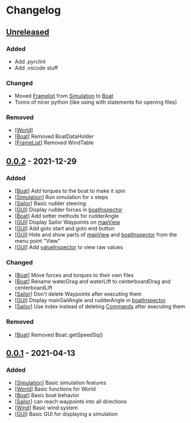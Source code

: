 # Changelog

<!---
Template

## [x.x.x] - 20xx-xx-xx

### Added

- this
- that

### Changed

- this
- that

### Removed

- this
- that

--->

## [Unreleased]

### Added

- Add .pyrclint
- Add .vscode stuff

### Changed

- Moved [Framelist] from [Simulation] to [Boat]
- Tonns of nicer python (like using with statements for opening files)


### Removed

- [[World]]
- [[Boat]] Removed BoatDataHolder
- [[FrameList]] Removed WindTable 


## [0.0.2] - 2021-12-29

### Added

- [[Boat]] Add torques to the boat to make it spin
- [[Simulation]] Run simulation for x steps
- [[Sailor]] Basic rudder steering
- [[GUI]] Display rudder forces in [boatInspector]
- [[Boat]] Add setter methods for rudderAngle
- [[GUI]] Display Sailor Waypoints on [mapView]
- [[GUI]] Add goto start and goto end button
- [[GUI]] Hide and show parts of [mapView] and [boatInspector] from the menu point "View"
- [[GUI]] Add [valueInspector] to view raw values

### Changed

- [[Boat]] Move forces and torques to their own files
- [[Boat]] Rename waterDrag and waterLift to centerboardDrag and centerboardLift
- [[Sailor]] Don't delete Waypoints after executing them
- [[GUI]] Display mainSailAngle and rudderAngle in [boatInspector]
- [[Sailor]] Use index instead of deleting [Commands] after executing them

### Removed

- [[Boat]] Removed Boat::getSpeedSq()



## [0.0.1] - 2021-04-13

### Added

- [[Simulation]] Basic simulation features
- [[World]] Basic functions for World
- [[Boat]] Basic boat behavior
- [[Sailor]] can reach waypoints into all directions
- [[Wind]] Basic wind system
- [[GUI]] Basic GUI for displaying a simulation



<!--- Versions --->
[Unreleased]: https://github.com/mfbehrens99/sailsim/compare/v0.0.2...HEAD
[0.1.0]: https://github.com/mfbehrens99/sailsim/compare/v0.0.2...v0.1.0
[0.0.2]: https://github.com/mfbehrens99/sailsim/compare/v0.0.1...v0.0.2
[0.0.1]: https://github.com/mfbehrens99/sailsim/releases/tag/v0.0.1

<!--- Parts --->
[Simulation]: https://github.com/mfbehrens99/sailsim/blob/main/sailsim/simulation/Simulation.py
[World]: https://github.com/mfbehrens99/sailsim/blob/main/sailsim/world/World.py
[Boat]:https://github.com/mfbehrens99/sailsim/blob/main/sailsim/boat/Boat.py
[FrameList]:https://github.com/mfbehrens99/sailsim/blob/main/sailsim/boat/FrameList.py
[Sailor]: https://github.com/mfbehrens99/sailsim/blob/main/sailsim/sailor/Sailor.py
[Commands]: https://github.com/mfbehrens99/sailsim/blob/main/sailsim/sailor/Commands.py
[Wind]: https://github.com/mfbehrens99/sailsim/blob/main/sailsim/wind/Wind.py
[GUI]: https://github.com/mfbehrens99/sailsim/tree/main/sailsim/gui
[mapView]: https://github.com/mfbehrens99/sailsim/blob/main/sailsim/gui/mapView.py
[boatInspector]: https://github.com/mfbehrens99/sailsim/blob/main/sailsim/gui/boatInspector.py
[valueInspector]: https://github.com/mfbehrens99/sailsim/blob/main/sailsim/gui/valueInspector.py
[utils]: https://github.com/mfbehrens99/sailsim/tree/main/sailsim/utils
[tests]: https://github.com/mfbehrens99/sailsim/tree/main/tests
